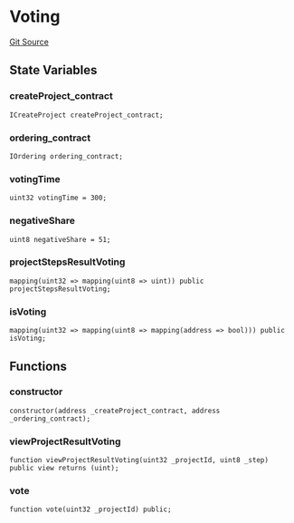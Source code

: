 # Voting
[Git Source](https://github.com/sbsweb3hub/sbs_contracts/blob/6b40f2679f7e03f7398df97700949af278bd88cc/src/Voting.sol)


## State Variables
### createProject_contract

```solidity
ICreateProject createProject_contract;
```


### ordering_contract

```solidity
IOrdering ordering_contract;
```


### votingTime

```solidity
uint32 votingTime = 300;
```


### negativeShare

```solidity
uint8 negativeShare = 51;
```


### projectStepsResultVoting

```solidity
mapping(uint32 => mapping(uint8 => uint)) public projectStepsResultVoting;
```


### isVoting

```solidity
mapping(uint32 => mapping(uint8 => mapping(address => bool))) public isVoting;
```


## Functions
### constructor


```solidity
constructor(address _createProject_contract, address _ordering_contract);
```

### viewProjectResultVoting


```solidity
function viewProjectResultVoting(uint32 _projectId, uint8 _step) public view returns (uint);
```

### vote


```solidity
function vote(uint32 _projectId) public;
```

